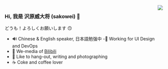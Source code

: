 <img align="right" src="https://github-readme-stats.vercel.app/api?username=weirick&show_icons=true&icon_color=CE1D2D&text_color=718096&bg_color=ffffff&hide_title=true" />

### Hi, 我是 沢原威大将 (sakowei) 👋
どうも！よろしくお願いします 🙃

- 🔊 Chinese & English speaker, 日本語勉强中
-📘 Working for UI Design and DevOps
- 🎥 We-media of [Bilibili](https://space.bilibili.com/123384044)
- 📸 Like to hang-out, writing and photographing
- ☕ Coke and coffee lover
